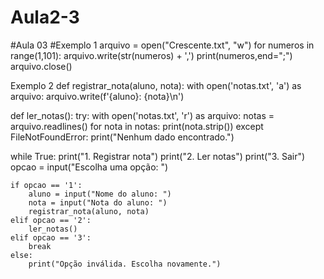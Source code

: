 # Aula2-3

#Aula 03 
#Exemplo 1
arquivo = open("Crescente.txt", "w")
for numeros in range(1,101):
   arquivo.write(str(numeros) + ',')
   print(numeros,end=";")
arquivo.close()

Exemplo 2
 def registrar_nota(aluno, nota):
    with open('notas.txt', 'a') as arquivo:
        arquivo.write(f'{aluno}: {nota}\n')

def ler_notas():
    try:
        with open('notas.txt', 'r') as arquivo:
            notas = arquivo.readlines()
            for nota in notas:
                print(nota.strip())
    except FileNotFoundError:
        print("Nenhum dado encontrado.")

while True:
    print("1. Registrar nota")
    print("2. Ler notas")
    print("3. Sair")
    opcao = input("Escolha uma opção: ")

    if opcao == '1':
        aluno = input("Nome do aluno: ")
        nota = input("Nota do aluno: ")
        registrar_nota(aluno, nota)
    elif opcao == '2':
        ler_notas()
    elif opcao == '3':
        break
    else:
        print("Opção inválida. Escolha novamente.")
